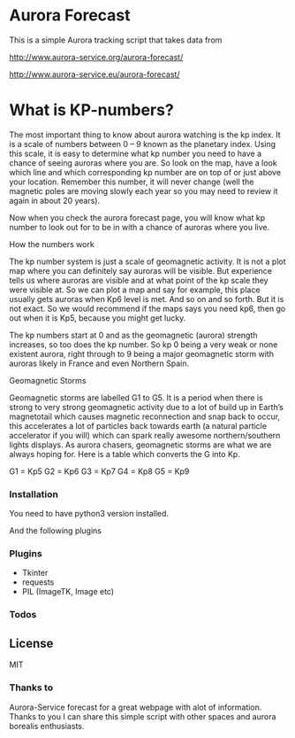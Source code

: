 # Aurora Forecast

This is a simple Aurora tracking script that takes data from

http://www.aurora-service.org/aurora-forecast/

http://www.aurora-service.eu/aurora-forecast/

#			       		What is KP-numbers? 

The most important thing to know about aurora watching is the kp index. It is a scale of numbers between 0 – 9 known as the planetary index. Using this scale, it is easy to determine what kp number you need to have a chance of seeing auroras where you are. So look on the map, have a look which line and which corresponding kp number are on top of or just above your location. Remember this number, it will never change (well the magnetic poles are moving slowly each year so you may need to review it again in about 20 years).

Now when you check the aurora forecast page, you will know what kp number to look out for to be in with a chance of auroras where you live.

How the numbers work

The kp number system is just a scale of geomagnetic activity. It is not a plot map where you can definitely say auroras will be visible. But experience tells us where auroras are visible and at what point of the kp scale they were visible at. So we can plot a map and say for example, this place usually gets auroras when Kp6 level is met. And so on and so forth. But it is not exact. So we would recommend if the maps says you need kp6, then go out when it is Kp5, because you might get lucky.

The kp numbers start at 0 and as the geomagnetic (aurora) strength increases, so too does the kp number. So kp 0 being a very weak or none existent aurora, right through to 9 being a major geomagnetic storm with auroras likely in France and even Northern Spain.

Geomagnetic Storms

Geomagnetic storms are labelled G1 to G5. It is a period when there is strong to very strong geomagnetic activity due to a lot of build up in Earth’s magnetotail which causes magnetic reconnection and snap back to occur, this accelerates a lot of particles back towards earth (a natural particle accelerator if you will) which can spark really awesome northern/southern lights displays. As aurora chasers, geomagnetic storms are what we are always hoping for. Here is a table which converts the G into Kp.

G1 = Kp5
G2 = Kp6
G3 = Kp7
G4 = Kp8
G5 = Kp9

### Installation

You need to have python3 version installed.

And the following plugins

### Plugins

* Tkinter
* requests
* PIL (ImageTK, Image etc)


### Todos




License
----

MIT


### Thanks to
Aurora-Service forecast for a great webpage with alot of information. Thanks to you I can share this simple script with other spaces and aurora borealis enthusiasts.
